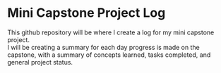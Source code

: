 # Mini Capstone Project Log

This github repository will be where I create a log for my mini capstone project.  
I will be creating a summary for each day progress is made on the capstone, with a summary of concepts learned, tasks completed, and general project status.  

